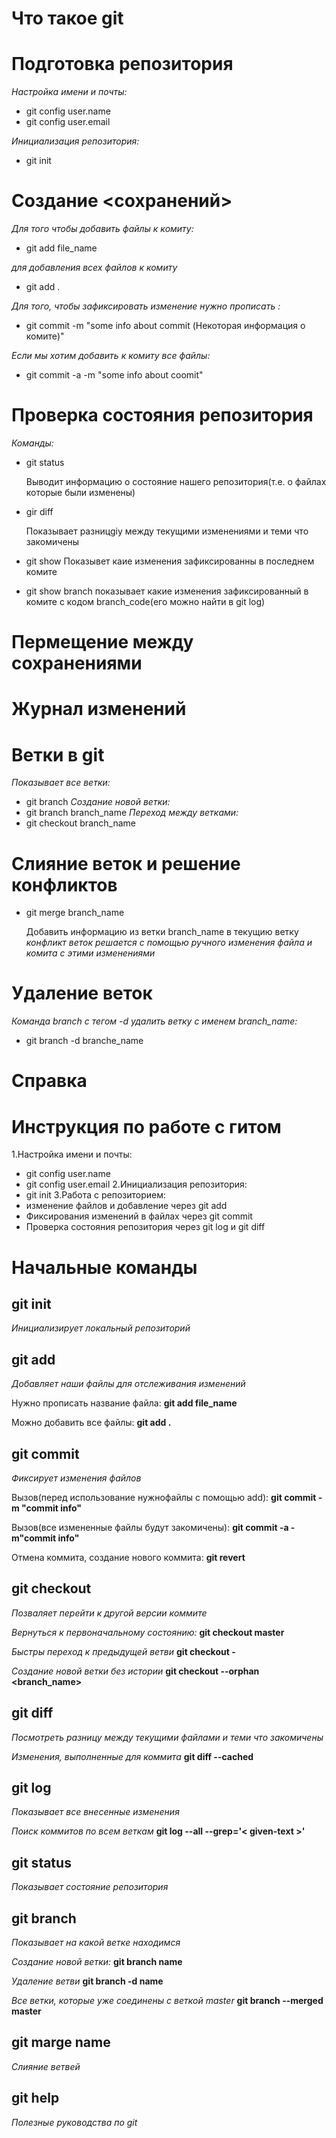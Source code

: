 # Что такое git
# Подготовка репозитория
*Настройка имени и почты:*

* git config user.name
* git config user.email

*Инициализация репозитория:*
* git init

# Создание <сохранений>
*Для того чтобы добавить файлы к комиту:*
* git add file_name

*для добавления всех файлов к комиту*
* git add .

*Для того, чтобы зафиксировать изменение нужно прописать :*

* git commit -m "some info about commit (Некоторая информация о комите)"

*Если мы хотим добавить к комиту все файлы:*
* git commit -a -m "some info about coomit"


# Проверка состояния репозитория 
*Команды:*
* git status

     Выводит информацию о состояние нашего репозитория(т.е. о файлах которые были изменены)
* gir diff

   Показывает разницgiу между текущими изменениями и теми что закомичены 
       
* git show 
  Показывет каие изменения зафиксированны в последнем комите
* git show branch
  показывает какие изменения зафиксированный в комите с кодом branch_code(его можно найти в git log) 

# Пермещение между сохранениями
# Журнал изменений
# Ветки в git
 *Показывает все ветки:*
 * git branch
 *Создание новой ветки:*
 * git branch branch_name
 *Переход между ветками:*
 * git checkout branch_name

# Слияние веток и решение конфликтов
* git merge branch_name

    Добавить информацию из ветки branch_name в текущию ветку
    *конфликт веток решается с помощью ручного изменения файла и комита с этими изменениями*
# Удаление веток
*Команда branch c тегом -d удалить ветку с именем branch_name:*
* git branch -d branche_name
# Справка

# Инструкция по работе с гитом

1.Настройка имени и почты:
* git config user.name
* git config user.email
2.Инициализация репозитория:
* git init
3.Работа с репозиторием:
* изменение файлов и добавление через git add
* Фиксирования изменений в файлах через git commit
* Проверка состояния репозитория  через git log и git diff
# Начальные команды

 ## git init
 *Инициализирует  локальный репозиторий*

## git add 
*Добавляет наши файлы для отслеживания изменений*

Нужно прописать название файла:
**git add file_name**

Можно добавить все файлы:
**git add .**

## git commit 

*Фиксирует изменения файлов*

Вызов(перед использование нужнофайлы с помощью add):
**git commit -m "commit info"**
 
 Вызов(все измененные файлы будут закомичены):
**git commit -a -m"commit info"**

Отмена коммита, создание нового коммита:
**git revert <commit-ish>**


 ## git checkout

*Позваляет перейти к другой версии коммите*

*Вернуться к первоначальному состоянию:*
**git checkout master**

*Быстры переход к предыдущей ветви*
**git checkout -**

*Создание новой ветки без истории*
**git checkout --orphan <branch_name>**

## git diff

*Посмотреть разницу между текущими файлами и теми что закомичены*

*Изменения, выполненные для коммита*
**git diff --cached**

## git log
*Показывает все внесенные изменения*

*Поиск коммитов по всем веткам*
__git log --all --grep='< given-text >'__

## git status 
*Показывает состояние репозитория*
## git branch
*Показывает на какой ветке находимся*
 
 *Создание новой ветки:*
 **git branch name**
 
 *Удаление ветви*
 **git branch -d name**

 *Все ветки, которые уже соединены с веткой master*
**git branch --merged master**

## git marge name
*Слияние ветвей*

## git help 
*Полезные руководства по git*






